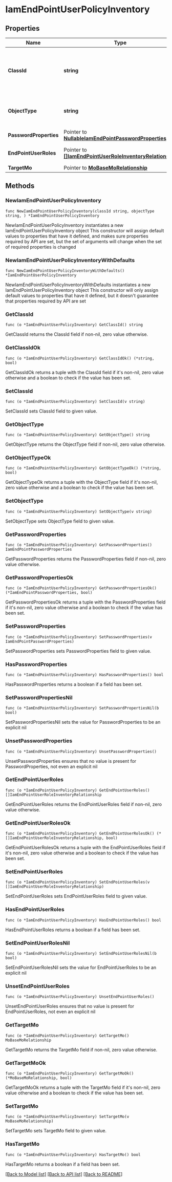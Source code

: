 # IamEndPointUserPolicyInventory

## Properties

Name | Type | Description | Notes
------------ | ------------- | ------------- | -------------
**ClassId** | **string** | The fully-qualified name of the instantiated, concrete type. This property is used as a discriminator to identify the type of the payload when marshaling and unmarshaling data. | [default to "iam.EndPointUserPolicyInventory"]
**ObjectType** | **string** | The fully-qualified name of the instantiated, concrete type. The value should be the same as the &#39;ClassId&#39; property. | [default to "iam.EndPointUserPolicyInventory"]
**PasswordProperties** | Pointer to [**NullableIamEndPointPasswordProperties**](IamEndPointPasswordProperties.md) |  | [optional] 
**EndPointUserRoles** | Pointer to [**[]IamEndPointUserRoleInventoryRelationship**](IamEndPointUserRoleInventoryRelationship.md) | An array of relationships to iamEndPointUserRoleInventory resources. | [optional] [readonly] 
**TargetMo** | Pointer to [**MoBaseMoRelationship**](MoBaseMoRelationship.md) |  | [optional] 

## Methods

### NewIamEndPointUserPolicyInventory

`func NewIamEndPointUserPolicyInventory(classId string, objectType string, ) *IamEndPointUserPolicyInventory`

NewIamEndPointUserPolicyInventory instantiates a new IamEndPointUserPolicyInventory object
This constructor will assign default values to properties that have it defined,
and makes sure properties required by API are set, but the set of arguments
will change when the set of required properties is changed

### NewIamEndPointUserPolicyInventoryWithDefaults

`func NewIamEndPointUserPolicyInventoryWithDefaults() *IamEndPointUserPolicyInventory`

NewIamEndPointUserPolicyInventoryWithDefaults instantiates a new IamEndPointUserPolicyInventory object
This constructor will only assign default values to properties that have it defined,
but it doesn't guarantee that properties required by API are set

### GetClassId

`func (o *IamEndPointUserPolicyInventory) GetClassId() string`

GetClassId returns the ClassId field if non-nil, zero value otherwise.

### GetClassIdOk

`func (o *IamEndPointUserPolicyInventory) GetClassIdOk() (*string, bool)`

GetClassIdOk returns a tuple with the ClassId field if it's non-nil, zero value otherwise
and a boolean to check if the value has been set.

### SetClassId

`func (o *IamEndPointUserPolicyInventory) SetClassId(v string)`

SetClassId sets ClassId field to given value.


### GetObjectType

`func (o *IamEndPointUserPolicyInventory) GetObjectType() string`

GetObjectType returns the ObjectType field if non-nil, zero value otherwise.

### GetObjectTypeOk

`func (o *IamEndPointUserPolicyInventory) GetObjectTypeOk() (*string, bool)`

GetObjectTypeOk returns a tuple with the ObjectType field if it's non-nil, zero value otherwise
and a boolean to check if the value has been set.

### SetObjectType

`func (o *IamEndPointUserPolicyInventory) SetObjectType(v string)`

SetObjectType sets ObjectType field to given value.


### GetPasswordProperties

`func (o *IamEndPointUserPolicyInventory) GetPasswordProperties() IamEndPointPasswordProperties`

GetPasswordProperties returns the PasswordProperties field if non-nil, zero value otherwise.

### GetPasswordPropertiesOk

`func (o *IamEndPointUserPolicyInventory) GetPasswordPropertiesOk() (*IamEndPointPasswordProperties, bool)`

GetPasswordPropertiesOk returns a tuple with the PasswordProperties field if it's non-nil, zero value otherwise
and a boolean to check if the value has been set.

### SetPasswordProperties

`func (o *IamEndPointUserPolicyInventory) SetPasswordProperties(v IamEndPointPasswordProperties)`

SetPasswordProperties sets PasswordProperties field to given value.

### HasPasswordProperties

`func (o *IamEndPointUserPolicyInventory) HasPasswordProperties() bool`

HasPasswordProperties returns a boolean if a field has been set.

### SetPasswordPropertiesNil

`func (o *IamEndPointUserPolicyInventory) SetPasswordPropertiesNil(b bool)`

 SetPasswordPropertiesNil sets the value for PasswordProperties to be an explicit nil

### UnsetPasswordProperties
`func (o *IamEndPointUserPolicyInventory) UnsetPasswordProperties()`

UnsetPasswordProperties ensures that no value is present for PasswordProperties, not even an explicit nil
### GetEndPointUserRoles

`func (o *IamEndPointUserPolicyInventory) GetEndPointUserRoles() []IamEndPointUserRoleInventoryRelationship`

GetEndPointUserRoles returns the EndPointUserRoles field if non-nil, zero value otherwise.

### GetEndPointUserRolesOk

`func (o *IamEndPointUserPolicyInventory) GetEndPointUserRolesOk() (*[]IamEndPointUserRoleInventoryRelationship, bool)`

GetEndPointUserRolesOk returns a tuple with the EndPointUserRoles field if it's non-nil, zero value otherwise
and a boolean to check if the value has been set.

### SetEndPointUserRoles

`func (o *IamEndPointUserPolicyInventory) SetEndPointUserRoles(v []IamEndPointUserRoleInventoryRelationship)`

SetEndPointUserRoles sets EndPointUserRoles field to given value.

### HasEndPointUserRoles

`func (o *IamEndPointUserPolicyInventory) HasEndPointUserRoles() bool`

HasEndPointUserRoles returns a boolean if a field has been set.

### SetEndPointUserRolesNil

`func (o *IamEndPointUserPolicyInventory) SetEndPointUserRolesNil(b bool)`

 SetEndPointUserRolesNil sets the value for EndPointUserRoles to be an explicit nil

### UnsetEndPointUserRoles
`func (o *IamEndPointUserPolicyInventory) UnsetEndPointUserRoles()`

UnsetEndPointUserRoles ensures that no value is present for EndPointUserRoles, not even an explicit nil
### GetTargetMo

`func (o *IamEndPointUserPolicyInventory) GetTargetMo() MoBaseMoRelationship`

GetTargetMo returns the TargetMo field if non-nil, zero value otherwise.

### GetTargetMoOk

`func (o *IamEndPointUserPolicyInventory) GetTargetMoOk() (*MoBaseMoRelationship, bool)`

GetTargetMoOk returns a tuple with the TargetMo field if it's non-nil, zero value otherwise
and a boolean to check if the value has been set.

### SetTargetMo

`func (o *IamEndPointUserPolicyInventory) SetTargetMo(v MoBaseMoRelationship)`

SetTargetMo sets TargetMo field to given value.

### HasTargetMo

`func (o *IamEndPointUserPolicyInventory) HasTargetMo() bool`

HasTargetMo returns a boolean if a field has been set.


[[Back to Model list]](../README.md#documentation-for-models) [[Back to API list]](../README.md#documentation-for-api-endpoints) [[Back to README]](../README.md)


